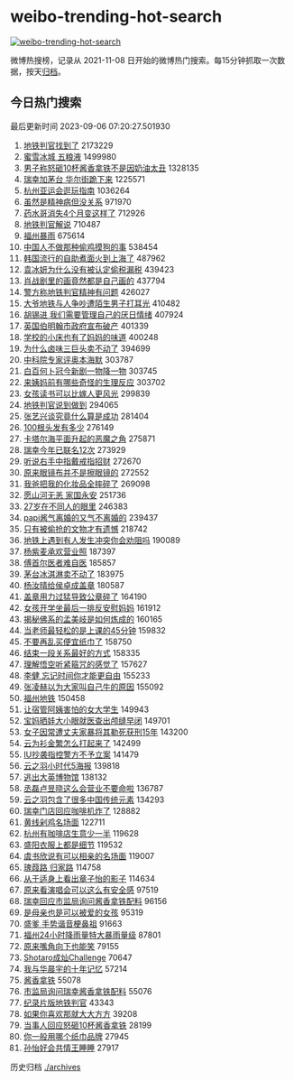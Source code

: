 # weibo-trending-hot-search

[![weibo-trending-hot-search](https://github.com/ameizi/weibo-trending-hot-search/actions/workflows/ci.yml/badge.svg)](https://github.com/ameizi/weibo-trending-hot-search/actions/workflows/ci.yml)

微博热搜榜，记录从 2021-11-08 日开始的微博热门搜索。每15分钟抓取一次数据，按天[归档](./archives)。

## 今日热门搜索

<!-- BEGIN --> 
最后更新时间 2023-09-06 07:20:27.501930 
1. [地铁判官找到了](https://s.weibo.com/weibo?q=%E5%9C%B0%E9%93%81%E5%88%A4%E5%AE%98%E6%89%BE%E5%88%B0%E4%BA%86&t=31&band_rank=12&Refer=top) 2173229
1. [蜜雪冰城 五粮液](https://s.weibo.com/weibo?q=%E8%9C%9C%E9%9B%AA%E5%86%B0%E5%9F%8E%20%E4%BA%94%E7%B2%AE%E6%B6%B2&t=31&band_rank=1&Refer=top) 1499980
1. [男子称怒砸10杯酱香拿铁不是因奶油太丑](https://s.weibo.com/weibo?q=%23%E7%94%B7%E5%AD%90%E7%A7%B0%E6%80%92%E7%A0%B810%E6%9D%AF%E9%85%B1%E9%A6%99%E6%8B%BF%E9%93%81%E4%B8%8D%E6%98%AF%E5%9B%A0%E5%A5%B6%E6%B2%B9%E5%A4%AA%E4%B8%91%23&t=31&band_rank=12&Refer=top) 1328135
1. [瑞幸加茅台 华尔街跪下来](https://s.weibo.com/weibo?q=%E7%91%9E%E5%B9%B8%E5%8A%A0%E8%8C%85%E5%8F%B0%20%E5%8D%8E%E5%B0%94%E8%A1%97%E8%B7%AA%E4%B8%8B%E6%9D%A5&t=31&band_rank=2&Refer=top) 1225571
1. [杭州亚运会逛玩指南](https://s.weibo.com/weibo?q=%23%E6%9D%AD%E5%B7%9E%E4%BA%9A%E8%BF%90%E4%BC%9A%E9%80%9B%E7%8E%A9%E6%8C%87%E5%8D%97%23&t=31&band_rank=3&Refer=top) 1036264
1. [虽然是精神病但没关系](https://s.weibo.com/weibo?q=%E8%99%BD%E7%84%B6%E6%98%AF%E7%B2%BE%E7%A5%9E%E7%97%85%E4%BD%86%E6%B2%A1%E5%85%B3%E7%B3%BB&t=31&band_rank=4&Refer=top) 971970
1. [药水哥消失4个月变这样了](https://s.weibo.com/weibo?q=%23%E8%8D%AF%E6%B0%B4%E5%93%A5%E6%B6%88%E5%A4%B14%E4%B8%AA%E6%9C%88%E5%8F%98%E8%BF%99%E6%A0%B7%E4%BA%86%23&t=31&band_rank=5&Refer=top) 712926
1. [地铁判官解说](https://s.weibo.com/weibo?q=%E5%9C%B0%E9%93%81%E5%88%A4%E5%AE%98%E8%A7%A3%E8%AF%B4&t=31&band_rank=6&Refer=top) 710487
1. [福州暴雨](https://s.weibo.com/weibo?q=%E7%A6%8F%E5%B7%9E%E6%9A%B4%E9%9B%A8&t=31&band_rank=7&Refer=top) 675614
1. [中国人不做那种偷鸡摸狗的事](https://s.weibo.com/weibo?q=%E4%B8%AD%E5%9B%BD%E4%BA%BA%E4%B8%8D%E5%81%9A%E9%82%A3%E7%A7%8D%E5%81%B7%E9%B8%A1%E6%91%B8%E7%8B%97%E7%9A%84%E4%BA%8B&t=31&band_rank=20&Refer=top) 538454
1. [韩国流行的自助煮面火到上海了](https://s.weibo.com/weibo?q=%23%E9%9F%A9%E5%9B%BD%E6%B5%81%E8%A1%8C%E7%9A%84%E8%87%AA%E5%8A%A9%E7%85%AE%E9%9D%A2%E7%81%AB%E5%88%B0%E4%B8%8A%E6%B5%B7%E4%BA%86%23&t=31&band_rank=8&Refer=top) 487962
1. [袁冰妍为什么没有被认定偷税漏税](https://s.weibo.com/weibo?q=%23%E8%A2%81%E5%86%B0%E5%A6%8D%E4%B8%BA%E4%BB%80%E4%B9%88%E6%B2%A1%E6%9C%89%E8%A2%AB%E8%AE%A4%E5%AE%9A%E5%81%B7%E7%A8%8E%E6%BC%8F%E7%A8%8E%23&t=31&band_rank=11&Refer=top) 439423
1. [肖战剧里的画竟然都是自己画的](https://s.weibo.com/weibo?q=%23%E8%82%96%E6%88%98%E5%89%A7%E9%87%8C%E7%9A%84%E7%94%BB%E7%AB%9F%E7%84%B6%E9%83%BD%E6%98%AF%E8%87%AA%E5%B7%B1%E7%94%BB%E7%9A%84%23&t=31&band_rank=9&Refer=top) 437794
1. [警方称地铁判官精神有问题](https://s.weibo.com/weibo?q=%23%E8%AD%A6%E6%96%B9%E7%A7%B0%E5%9C%B0%E9%93%81%E5%88%A4%E5%AE%98%E7%B2%BE%E7%A5%9E%E6%9C%89%E9%97%AE%E9%A2%98%23&t=31&band_rank=10&Refer=top) 426027
1. [大爷地铁与人争吵遭陌生男子打耳光](https://s.weibo.com/weibo?q=%23%E5%A4%A7%E7%88%B7%E5%9C%B0%E9%93%81%E4%B8%8E%E4%BA%BA%E4%BA%89%E5%90%B5%E9%81%AD%E9%99%8C%E7%94%9F%E7%94%B7%E5%AD%90%E6%89%93%E8%80%B3%E5%85%89%23&t=31&band_rank=31&Refer=top) 410482
1. [胡锡进 我们需要管理自己的厌日情绪](https://s.weibo.com/weibo?q=%E8%83%A1%E9%94%A1%E8%BF%9B%20%E6%88%91%E4%BB%AC%E9%9C%80%E8%A6%81%E7%AE%A1%E7%90%86%E8%87%AA%E5%B7%B1%E7%9A%84%E5%8E%8C%E6%97%A5%E6%83%85%E7%BB%AA&t=31&band_rank=13&Refer=top) 407924
1. [英国伯明翰市政府宣布破产](https://s.weibo.com/weibo?q=%23%E8%8B%B1%E5%9B%BD%E4%BC%AF%E6%98%8E%E7%BF%B0%E5%B8%82%E6%94%BF%E5%BA%9C%E5%AE%A3%E5%B8%83%E7%A0%B4%E4%BA%A7%23&t=31&band_rank=14&Refer=top) 401339
1. [学校的小床也有了妈妈的味道](https://s.weibo.com/weibo?q=%23%E5%AD%A6%E6%A0%A1%E7%9A%84%E5%B0%8F%E5%BA%8A%E4%B9%9F%E6%9C%89%E4%BA%86%E5%A6%88%E5%A6%88%E7%9A%84%E5%91%B3%E9%81%93%23&t=31&band_rank=15&Refer=top) 400248
1. [为什么卤味三巨头卖不动了](https://s.weibo.com/weibo?q=%23%E4%B8%BA%E4%BB%80%E4%B9%88%E5%8D%A4%E5%91%B3%E4%B8%89%E5%B7%A8%E5%A4%B4%E5%8D%96%E4%B8%8D%E5%8A%A8%E4%BA%86%23&t=31&band_rank=16&Refer=top) 394699
1. [中科院专家评奥本海默](https://s.weibo.com/weibo?q=%23%E4%B8%AD%E7%A7%91%E9%99%A2%E4%B8%93%E5%AE%B6%E8%AF%84%E5%A5%A5%E6%9C%AC%E6%B5%B7%E9%BB%98%23&t=31&band_rank=17&Refer=top) 303787
1. [白百何卜冠今新剧一物降一物](https://s.weibo.com/weibo?q=%23%E7%99%BD%E7%99%BE%E4%BD%95%E5%8D%9C%E5%86%A0%E4%BB%8A%E6%96%B0%E5%89%A7%E4%B8%80%E7%89%A9%E9%99%8D%E4%B8%80%E7%89%A9%23&t=31&band_rank=21&Refer=top) 303745
1. [来姨妈前有哪些奇怪的生理反应](https://s.weibo.com/weibo?q=%23%E6%9D%A5%E5%A7%A8%E5%A6%88%E5%89%8D%E6%9C%89%E5%93%AA%E4%BA%9B%E5%A5%87%E6%80%AA%E7%9A%84%E7%94%9F%E7%90%86%E5%8F%8D%E5%BA%94%23&t=31&band_rank=22&Refer=top) 303702
1. [女孩读书可以比嫁人更风光](https://s.weibo.com/weibo?q=%23%E5%A5%B3%E5%AD%A9%E8%AF%BB%E4%B9%A6%E5%8F%AF%E4%BB%A5%E6%AF%94%E5%AB%81%E4%BA%BA%E6%9B%B4%E9%A3%8E%E5%85%89%23&t=31&band_rank=24&Refer=top) 299839
1. [地铁判官说到做到](https://s.weibo.com/weibo?q=%E5%9C%B0%E9%93%81%E5%88%A4%E5%AE%98%E8%AF%B4%E5%88%B0%E5%81%9A%E5%88%B0&t=31&band_rank=18&Refer=top) 294065
1. [张艺兴谈究竟什么算是成功](https://s.weibo.com/weibo?q=%E5%BC%A0%E8%89%BA%E5%85%B4%E8%B0%88%E7%A9%B6%E7%AB%9F%E4%BB%80%E4%B9%88%E7%AE%97%E6%98%AF%E6%88%90%E5%8A%9F&t=31&band_rank=19&Refer=top) 281404
1. [100根头发有多少](https://s.weibo.com/weibo?q=100%E6%A0%B9%E5%A4%B4%E5%8F%91%E6%9C%89%E5%A4%9A%E5%B0%91&t=31&band_rank=23&Refer=top) 276149
1. [卡塔尔海平面升起的恶魔之角](https://s.weibo.com/weibo?q=%E5%8D%A1%E5%A1%94%E5%B0%94%E6%B5%B7%E5%B9%B3%E9%9D%A2%E5%8D%87%E8%B5%B7%E7%9A%84%E6%81%B6%E9%AD%94%E4%B9%8B%E8%A7%92&t=31&band_rank=35&Refer=top) 275871
1. [瑞幸今年已联名12次](https://s.weibo.com/weibo?q=%23%E7%91%9E%E5%B9%B8%E4%BB%8A%E5%B9%B4%E5%B7%B2%E8%81%94%E5%90%8D12%E6%AC%A1%23&t=31&band_rank=25&Refer=top) 273929
1. [听说右手中指戴戒指招财](https://s.weibo.com/weibo?q=%23%E5%90%AC%E8%AF%B4%E5%8F%B3%E6%89%8B%E4%B8%AD%E6%8C%87%E6%88%B4%E6%88%92%E6%8C%87%E6%8B%9B%E8%B4%A2%23&t=31&band_rank=26&Refer=top) 272670
1. [原来眼镜布并不是擦眼镜的](https://s.weibo.com/weibo?q=%23%E5%8E%9F%E6%9D%A5%E7%9C%BC%E9%95%9C%E5%B8%83%E5%B9%B6%E4%B8%8D%E6%98%AF%E6%93%A6%E7%9C%BC%E9%95%9C%E7%9A%84%23&t=31&band_rank=27&Refer=top) 272552
1. [我爸把我的化妆品全摔碎了](https://s.weibo.com/weibo?q=%23%E6%88%91%E7%88%B8%E6%8A%8A%E6%88%91%E7%9A%84%E5%8C%96%E5%A6%86%E5%93%81%E5%85%A8%E6%91%94%E7%A2%8E%E4%BA%86%23&t=31&band_rank=28&Refer=top) 269098
1. [愿山河无恙 家国永安](https://s.weibo.com/weibo?q=%E6%84%BF%E5%B1%B1%E6%B2%B3%E6%97%A0%E6%81%99%20%E5%AE%B6%E5%9B%BD%E6%B0%B8%E5%AE%89&t=31&band_rank=29&Refer=top) 251736
1. [27岁在不同人的眼里](https://s.weibo.com/weibo?q=%2327%E5%B2%81%E5%9C%A8%E4%B8%8D%E5%90%8C%E4%BA%BA%E7%9A%84%E7%9C%BC%E9%87%8C%23&t=31&band_rank=30&Refer=top) 246383
1. [papi酱气离婚的又气不离婚的](https://s.weibo.com/weibo?q=%23papi%E9%85%B1%E6%B0%94%E7%A6%BB%E5%A9%9A%E7%9A%84%E5%8F%88%E6%B0%94%E4%B8%8D%E7%A6%BB%E5%A9%9A%E7%9A%84%23&t=31&band_rank=32&Refer=top) 239437
1. [只有被偷抢的文物才有遗憾](https://s.weibo.com/weibo?q=%E5%8F%AA%E6%9C%89%E8%A2%AB%E5%81%B7%E6%8A%A2%E7%9A%84%E6%96%87%E7%89%A9%E6%89%8D%E6%9C%89%E9%81%97%E6%86%BE&t=31&band_rank=47&Refer=top) 218742
1. [地铁上遇到有人发生冲突你会劝阻吗](https://s.weibo.com/weibo?q=%23%E5%9C%B0%E9%93%81%E4%B8%8A%E9%81%87%E5%88%B0%E6%9C%89%E4%BA%BA%E5%8F%91%E7%94%9F%E5%86%B2%E7%AA%81%E4%BD%A0%E4%BC%9A%E5%8A%9D%E9%98%BB%E5%90%97%23&t=31&band_rank=33&Refer=top) 190089
1. [杨紫麦承欢营业照](https://s.weibo.com/weibo?q=%23%E6%9D%A8%E7%B4%AB%E9%BA%A6%E6%89%BF%E6%AC%A2%E8%90%A5%E4%B8%9A%E7%85%A7%23&t=31&band_rank=34&Refer=top) 187397
1. [傅首尔医者难自医](https://s.weibo.com/weibo?q=%23%E5%82%85%E9%A6%96%E5%B0%94%E5%8C%BB%E8%80%85%E9%9A%BE%E8%87%AA%E5%8C%BB%23&t=31&band_rank=44&Refer=top) 185857
1. [茅台冰淇淋卖不动了](https://s.weibo.com/weibo?q=%23%E8%8C%85%E5%8F%B0%E5%86%B0%E6%B7%87%E6%B7%8B%E5%8D%96%E4%B8%8D%E5%8A%A8%E4%BA%86%23&t=31&band_rank=35&Refer=top) 183975
1. [杨汝晴给侯卓成盖章](https://s.weibo.com/weibo?q=%23%E6%9D%A8%E6%B1%9D%E6%99%B4%E7%BB%99%E4%BE%AF%E5%8D%93%E6%88%90%E7%9B%96%E7%AB%A0%23&t=31&band_rank=36&Refer=top) 180587
1. [盖章用力过猛导致公章碎了](https://s.weibo.com/weibo?q=%E7%9B%96%E7%AB%A0%E7%94%A8%E5%8A%9B%E8%BF%87%E7%8C%9B%E5%AF%BC%E8%87%B4%E5%85%AC%E7%AB%A0%E7%A2%8E%E4%BA%86&t=31&band_rank=37&Refer=top) 164190
1. [女孩开学坐最后一排反安慰妈妈](https://s.weibo.com/weibo?q=%23%E5%A5%B3%E5%AD%A9%E5%BC%80%E5%AD%A6%E5%9D%90%E6%9C%80%E5%90%8E%E4%B8%80%E6%8E%92%E5%8F%8D%E5%AE%89%E6%85%B0%E5%A6%88%E5%A6%88%23&t=31&band_rank=20&Refer=top) 161912
1. [揭秘佛系的孟美岐是如何炼成的](https://s.weibo.com/weibo?q=%E6%8F%AD%E7%A7%98%E4%BD%9B%E7%B3%BB%E7%9A%84%E5%AD%9F%E7%BE%8E%E5%B2%90%E6%98%AF%E5%A6%82%E4%BD%95%E7%82%BC%E6%88%90%E7%9A%84&t=31&band_rank=38&Refer=top) 160165
1. [当老师最轻松的是上课的45分钟](https://s.weibo.com/weibo?q=%E5%BD%93%E8%80%81%E5%B8%88%E6%9C%80%E8%BD%BB%E6%9D%BE%E7%9A%84%E6%98%AF%E4%B8%8A%E8%AF%BE%E7%9A%8445%E5%88%86%E9%92%9F&t=31&band_rank=50&Refer=top) 159832
1. [不要再乱买便宜纸巾了](https://s.weibo.com/weibo?q=%E4%B8%8D%E8%A6%81%E5%86%8D%E4%B9%B1%E4%B9%B0%E4%BE%BF%E5%AE%9C%E7%BA%B8%E5%B7%BE%E4%BA%86&t=31&band_rank=39&Refer=top) 158750
1. [结束一段关系最好的方式](https://s.weibo.com/weibo?q=%E7%BB%93%E6%9D%9F%E4%B8%80%E6%AE%B5%E5%85%B3%E7%B3%BB%E6%9C%80%E5%A5%BD%E7%9A%84%E6%96%B9%E5%BC%8F&t=31&band_rank=40&Refer=top) 158335
1. [理解悟空听紧箍咒的感觉了](https://s.weibo.com/weibo?q=%E7%90%86%E8%A7%A3%E6%82%9F%E7%A9%BA%E5%90%AC%E7%B4%A7%E7%AE%8D%E5%92%92%E7%9A%84%E6%84%9F%E8%A7%89%E4%BA%86&t=31&band_rank=48&Refer=top) 157627
1. [李健 忘记时间你才能更自由](https://s.weibo.com/weibo?q=%E6%9D%8E%E5%81%A5%20%E5%BF%98%E8%AE%B0%E6%97%B6%E9%97%B4%E4%BD%A0%E6%89%8D%E8%83%BD%E6%9B%B4%E8%87%AA%E7%94%B1&t=31&band_rank=29&Refer=top) 155233
1. [张凌赫以为大家叫自己牛的原因](https://s.weibo.com/weibo?q=%23%E5%BC%A0%E5%87%8C%E8%B5%AB%E4%BB%A5%E4%B8%BA%E5%A4%A7%E5%AE%B6%E5%8F%AB%E8%87%AA%E5%B7%B1%E7%89%9B%E7%9A%84%E5%8E%9F%E5%9B%A0%23&t=31&band_rank=40&Refer=top) 155092
1. [福州地铁](https://s.weibo.com/weibo?q=%E7%A6%8F%E5%B7%9E%E5%9C%B0%E9%93%81&t=31&band_rank=30&Refer=top) 150458
1. [让宿管阿姨害怕的女大学生](https://s.weibo.com/weibo?q=%23%E8%AE%A9%E5%AE%BF%E7%AE%A1%E9%98%BF%E5%A7%A8%E5%AE%B3%E6%80%95%E7%9A%84%E5%A5%B3%E5%A4%A7%E5%AD%A6%E7%94%9F%23&t=31&band_rank=34&Refer=top) 149943
1. [宝妈晒娃大小眼就医查出颅缝早闭](https://s.weibo.com/weibo?q=%23%E5%AE%9D%E5%A6%88%E6%99%92%E5%A8%83%E5%A4%A7%E5%B0%8F%E7%9C%BC%E5%B0%B1%E5%8C%BB%E6%9F%A5%E5%87%BA%E9%A2%85%E7%BC%9D%E6%97%A9%E9%97%AD%23&t=31&band_rank=40&Refer=top) 149701
1. [女子因常遭丈夫家暴将其勒死获刑15年](https://s.weibo.com/weibo?q=%23%E5%A5%B3%E5%AD%90%E5%9B%A0%E5%B8%B8%E9%81%AD%E4%B8%88%E5%A4%AB%E5%AE%B6%E6%9A%B4%E5%B0%86%E5%85%B6%E5%8B%92%E6%AD%BB%E8%8E%B7%E5%88%9115%E5%B9%B4%23&t=31&band_rank=41&Refer=top) 143200
1. [云为衫金繁怎么打起来了](https://s.weibo.com/weibo?q=%23%E4%BA%91%E4%B8%BA%E8%A1%AB%E9%87%91%E7%B9%81%E6%80%8E%E4%B9%88%E6%89%93%E8%B5%B7%E6%9D%A5%E4%BA%86%23&t=31&band_rank=42&Refer=top) 142499
1. [IU抄袭指控警方不予立案](https://s.weibo.com/weibo?q=%23IU%E6%8A%84%E8%A2%AD%E6%8C%87%E6%8E%A7%E8%AD%A6%E6%96%B9%E4%B8%8D%E4%BA%88%E7%AB%8B%E6%A1%88%23&t=31&band_rank=43&Refer=top) 141479
1. [云之羽小时代5海报](https://s.weibo.com/weibo?q=%23%E4%BA%91%E4%B9%8B%E7%BE%BD%E5%B0%8F%E6%97%B6%E4%BB%A35%E6%B5%B7%E6%8A%A5%23&t=31&band_rank=44&Refer=top) 139818
1. [逃出大英博物馆](https://s.weibo.com/weibo?q=%E9%80%83%E5%87%BA%E5%A4%A7%E8%8B%B1%E5%8D%9A%E7%89%A9%E9%A6%86&t=31&band_rank=45&Refer=top) 138132
1. [丞磊卢昱晓这么会营业不要命啦](https://s.weibo.com/weibo?q=%23%E4%B8%9E%E7%A3%8A%E5%8D%A2%E6%98%B1%E6%99%93%E8%BF%99%E4%B9%88%E4%BC%9A%E8%90%A5%E4%B8%9A%E4%B8%8D%E8%A6%81%E5%91%BD%E5%95%A6%23&t=31&band_rank=46&Refer=top) 136787
1. [云之羽包含了很多中国传统元素](https://s.weibo.com/weibo?q=%E4%BA%91%E4%B9%8B%E7%BE%BD%E5%8C%85%E5%90%AB%E4%BA%86%E5%BE%88%E5%A4%9A%E4%B8%AD%E5%9B%BD%E4%BC%A0%E7%BB%9F%E5%85%83%E7%B4%A0&t=31&band_rank=46&Refer=top) 134293
1. [瑞幸门店回应咖啡机炸了](https://s.weibo.com/weibo?q=%23%E7%91%9E%E5%B9%B8%E9%97%A8%E5%BA%97%E5%9B%9E%E5%BA%94%E5%92%96%E5%95%A1%E6%9C%BA%E7%82%B8%E4%BA%86%23&t=31&band_rank=47&Refer=top) 128882
1. [黄线剁鸡名场面](https://s.weibo.com/weibo?q=%E9%BB%84%E7%BA%BF%E5%89%81%E9%B8%A1%E5%90%8D%E5%9C%BA%E9%9D%A2&t=31&band_rank=49&Refer=top) 122711
1. [杭州有咖啡店生意少一半](https://s.weibo.com/weibo?q=%23%E6%9D%AD%E5%B7%9E%E6%9C%89%E5%92%96%E5%95%A1%E5%BA%97%E7%94%9F%E6%84%8F%E5%B0%91%E4%B8%80%E5%8D%8A%23&t=31&band_rank=40&Refer=top) 119628
1. [盛阳衣服上都是细节](https://s.weibo.com/weibo?q=%23%E7%9B%9B%E9%98%B3%E8%A1%A3%E6%9C%8D%E4%B8%8A%E9%83%BD%E6%98%AF%E7%BB%86%E8%8A%82%23&t=31&band_rank=37&Refer=top) 119532
1. [虞书欣说有可以相亲的名场面](https://s.weibo.com/weibo?q=%23%E8%99%9E%E4%B9%A6%E6%AC%A3%E8%AF%B4%E6%9C%89%E5%8F%AF%E4%BB%A5%E7%9B%B8%E4%BA%B2%E7%9A%84%E5%90%8D%E5%9C%BA%E9%9D%A2%23&t=31&band_rank=50&Refer=top) 119007
1. [瑰葭路 归家路](https://s.weibo.com/weibo?q=%E7%91%B0%E8%91%AD%E8%B7%AF%20%E5%BD%92%E5%AE%B6%E8%B7%AF&t=31&band_rank=46&Refer=top) 114758
1. [从于适身上看出章子怡的影子](https://s.weibo.com/weibo?q=%E4%BB%8E%E4%BA%8E%E9%80%82%E8%BA%AB%E4%B8%8A%E7%9C%8B%E5%87%BA%E7%AB%A0%E5%AD%90%E6%80%A1%E7%9A%84%E5%BD%B1%E5%AD%90&t=31&band_rank=48&Refer=top) 114634
1. [原来看演唱会可以这么有安全感](https://s.weibo.com/weibo?q=%23%E5%8E%9F%E6%9D%A5%E7%9C%8B%E6%BC%94%E5%94%B1%E4%BC%9A%E5%8F%AF%E4%BB%A5%E8%BF%99%E4%B9%88%E6%9C%89%E5%AE%89%E5%85%A8%E6%84%9F%23&t=31&band_rank=50&Refer=top) 97519
1. [瑞幸回应市监局询问酱香拿铁配料](https://s.weibo.com/weibo?q=%23%E7%91%9E%E5%B9%B8%E5%9B%9E%E5%BA%94%E5%B8%82%E7%9B%91%E5%B1%80%E8%AF%A2%E9%97%AE%E9%85%B1%E9%A6%99%E6%8B%BF%E9%93%81%E9%85%8D%E6%96%99%23&t=31&band_rank=50&Refer=top) 96156
1. [是母亲也是可以被爱的女孩](https://s.weibo.com/weibo?q=%23%E6%98%AF%E6%AF%8D%E4%BA%B2%E4%B9%9F%E6%98%AF%E5%8F%AF%E4%BB%A5%E8%A2%AB%E7%88%B1%E7%9A%84%E5%A5%B3%E5%AD%A9%23&t=31&band_rank=44&Refer=top) 95319
1. [盛爹 手势谐音梗鼻祖](https://s.weibo.com/weibo?q=%E7%9B%9B%E7%88%B9%20%E6%89%8B%E5%8A%BF%E8%B0%90%E9%9F%B3%E6%A2%97%E9%BC%BB%E7%A5%96&t=31&band_rank=38&Refer=top) 91663
1. [福州24小时降雨量特大暴雨量级](https://s.weibo.com/weibo?q=%23%E7%A6%8F%E5%B7%9E24%E5%B0%8F%E6%97%B6%E9%99%8D%E9%9B%A8%E9%87%8F%E7%89%B9%E5%A4%A7%E6%9A%B4%E9%9B%A8%E9%87%8F%E7%BA%A7%23&t=31&band_rank=38&Refer=top) 87801
1. [原来嘴角向下也能笑](https://s.weibo.com/weibo?q=%E5%8E%9F%E6%9D%A5%E5%98%B4%E8%A7%92%E5%90%91%E4%B8%8B%E4%B9%9F%E8%83%BD%E7%AC%91&t=31&band_rank=49&Refer=top) 79155
1. [Shotaro成灿Challenge](https://s.weibo.com/weibo?q=%23Shotaro%E6%88%90%E7%81%BFChallenge%23&t=31&band_rank=32&Refer=top) 70647
1. [我与华晨宇的十年记忆](https://s.weibo.com/weibo?q=%23%E6%88%91%E4%B8%8E%E5%8D%8E%E6%99%A8%E5%AE%87%E7%9A%84%E5%8D%81%E5%B9%B4%E8%AE%B0%E5%BF%86%23&t=31&band_rank=49&Refer=top) 57214
1. [酱香拿铁](https://s.weibo.com/weibo?q=%E9%85%B1%E9%A6%99%E6%8B%BF%E9%93%81&t=31&band_rank=48&Refer=top) 55078
1. [市监局询问瑞幸酱香拿铁配料](https://s.weibo.com/weibo?q=%23%E5%B8%82%E7%9B%91%E5%B1%80%E8%AF%A2%E9%97%AE%E7%91%9E%E5%B9%B8%E9%85%B1%E9%A6%99%E6%8B%BF%E9%93%81%E9%85%8D%E6%96%99%23&t=31&band_rank=48&Refer=top) 55076
1. [纪录片版地铁判官](https://s.weibo.com/weibo?q=%E7%BA%AA%E5%BD%95%E7%89%87%E7%89%88%E5%9C%B0%E9%93%81%E5%88%A4%E5%AE%98&t=31&band_rank=49&Refer=top) 43343
1. [如果你喜欢那就大大方方](https://s.weibo.com/weibo?q=%E5%A6%82%E6%9E%9C%E4%BD%A0%E5%96%9C%E6%AC%A2%E9%82%A3%E5%B0%B1%E5%A4%A7%E5%A4%A7%E6%96%B9%E6%96%B9&t=31&band_rank=42&Refer=top) 39208
1. [当事人回应怒砸10杯酱香拿铁](https://s.weibo.com/weibo?q=%23%E5%BD%93%E4%BA%8B%E4%BA%BA%E5%9B%9E%E5%BA%94%E6%80%92%E7%A0%B810%E6%9D%AF%E9%85%B1%E9%A6%99%E6%8B%BF%E9%93%81%23&t=31&band_rank=45&Refer=top) 28199
1. [你一般用哪个纸巾品牌](https://s.weibo.com/weibo?q=%23%E4%BD%A0%E4%B8%80%E8%88%AC%E7%94%A8%E5%93%AA%E4%B8%AA%E7%BA%B8%E5%B7%BE%E5%93%81%E7%89%8C%23&t=31&band_rank=44&Refer=top) 27945
1. [孙怡好会共情王睡睡](https://s.weibo.com/weibo?q=%23%E5%AD%99%E6%80%A1%E5%A5%BD%E4%BC%9A%E5%85%B1%E6%83%85%E7%8E%8B%E7%9D%A1%E7%9D%A1%23&t=31&band_rank=44&Refer=top) 27917
<!-- END -->

历史归档 [./archives](./archives)

